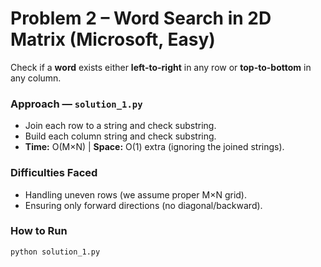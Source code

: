 # Problem 2 – Word Search in 2D Matrix (Microsoft, Easy)

Check if a **word** exists either **left-to-right** in any row or **top-to-bottom** in any column.

### Approach — `solution_1.py`
- Join each row to a string and check substring.
- Build each column string and check substring.
- **Time:** O(M×N) | **Space:** O(1) extra (ignoring the joined strings).

### Difficulties Faced
- Handling uneven rows (we assume proper M×N grid).
- Ensuring only forward directions (no diagonal/backward).

### How to Run
```bash
python solution_1.py
```
